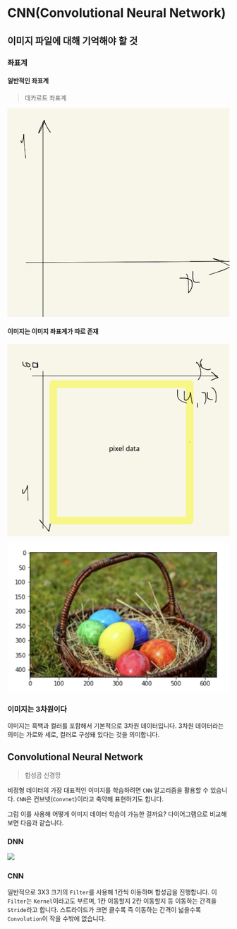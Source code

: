 # CNN(Convolutional Neural Network)

## 이미지 파일에 대해 기억해야 할 것

### 좌표계

#### 일반적인 좌표계
> 데카르트 좌표계

![](./images/2023-04-05-09-43-58.png)

#### 이미지는 이미지 좌표계가 따로 존재

![](./images/2023-04-05-09-45-52.png)

![](./images/2023-04-05-10-23-45.png)

### 이미지는 3차원이다

이미지는 흑백과 컬러를 포함해서 기본적으로 3차원 데이터입니다. 3차원 데이터라는 의미는 가로와 세로, 컬러로 구성돼 있다는 것을 의미합니다.

## Convolutional Neural Network
> 합성곱 신경망

비정형 데이터의 가장 대표적인 이미지를 학습하려면 <code>CNN</code> 알고리즘을 활용할 수 있습니다. <code>CNN</code>은 컨브넷(<code>Convnet</code>)이라고 축약해 표현하기도 합니다.

그럼 이를 사용해 어떻게 이미지 데이터 학습이 가능한 걸까요? 다이어그램으로 비교해 보면 다음과 같습니다.

### DNN

![](./images2023-04-05-11-09-34.png)

### CNN

일반적으로 3X3 크기의 <code>Filter</code>를 사용해 1칸씩 이동하며 합성곱을 진행합니다. 이 <code>Filter</code>는 <code>Kernel</code>이라고도 부르며, 1칸 이동할지 2칸 이동할지 등 이동하는 간격을 <code>Stride</code>라고 합니다. 스트라이드가 크면 클수록 즉 이동하는 간격이 넓을수록 <code>Convolution</code>이 작을 수밖에 없습니다.